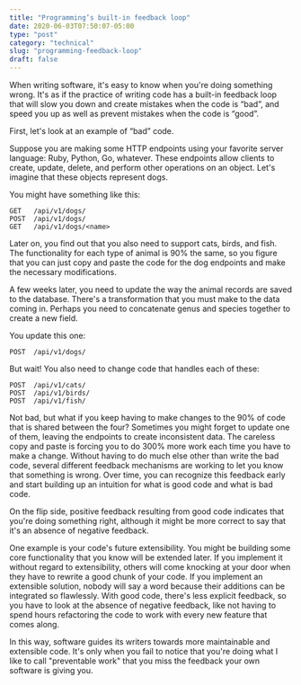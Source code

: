 ```yaml
---
title: "Programming’s built-in feedback loop"
date: 2020-06-03T07:50:07-05:00
type: "post"
category: "technical"
slug: "programming-feedback-loop"
draft: false
---
```


When writing software, it's easy to know when you're doing something wrong.
It's as if the practice of writing code has a built-in feedback loop that will
slow you down and create mistakes when the code is “bad”, and speed you up as
well as prevent mistakes when the code is “good”.

First, let's look at an example of “bad” code.

Suppose you are making some HTTP endpoints using your favorite server language:
Ruby, Python, Go, whatever. These endpoints allow clients to create, update,
delete, and perform other operations on an object. Let's imagine that these objects
represent dogs.

You might have something like this:

```
GET   /api/v1/dogs/
POST  /api/v1/dogs/
GET   /api/v1/dogs/<name>
```

Later on, you find out that you also need to support cats, birds, and fish. The
functionality for each type of animal is 90% the same, so you figure that you
can just copy and paste the code for the dog endpoints and make the necessary
modifications.

A few weeks later, you need to update the way the animal records are saved to
the database. There's a transformation that you must make to the data coming in.
Perhaps you need to concatenate genus and species together to create a new field.

You update this one:

```
POST  /api/v1/dogs/
```

But wait! You also need to change code that handles each of these:

```
POST  /api/v1/cats/
POST  /api/v1/birds/
POST  /api/v1/fish/
```

Not bad, but what if you keep having to make changes to the 90% of code that is
shared between the four? Sometimes you might forget to update one of them,
leaving the endpoints to create inconsistent data. The careless copy and paste
is forcing you to do 300% more work each time you have to make a change. Without
having to do much else other than write the bad code, several different feedback
mechanisms are working to let you know that something is wrong. Over time, you
can recognize this feedback early and start building up an intuition for what
is good code and what is bad code.

On the flip side, positive feedback resulting from good code indicates that
you're doing something right, although it might be more correct to say that it's
an absence of negative feedback.

One example is your code's future extensibility. You might be building some
core functionality that you know will be extended later. If you implement it
without regard to extensibility, others will come knocking at your door when
they have to rewrite a good chunk of your code. If you implement an extensible
solution, nobody will say a word because their additions can be integrated
so flawlessly. With good code, there's less explicit feedback, so you have
to look at the absence of negative feedback, like not having to spend hours
refactoring the code to work with every new feature that comes along.

In this way, software guides its writers towards more maintainable and
extensible code. It's only when you fail to notice that you're doing what I like
to call "preventable work" that you miss the feedback your own software is
giving you.
